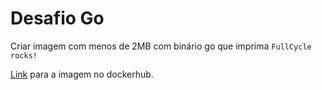 # Desafio Go

Criar imagem com menos de 2MB com binário go que imprima `FullCycle rocks!`

[Link](https://hub.docker.com/repository/docker/lorenafoia/desafio-go) para a imagem no dockerhub.
